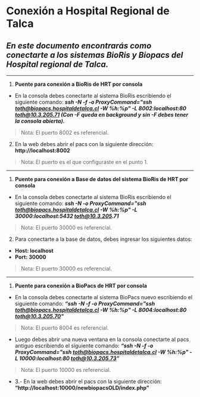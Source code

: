 # Conexión a Hospital Regional de Talca
## *En este documento encontrarás como conectarte a los sistemas BioRis y Biopacs del Hospital regional de Talca.*
__________________________________________________________
1. **Puente para conexión a BioRis de HRT por consola**
* En la consola debes conectarte al sistema BioRis escribiendo el siguiente comando: 
*__ssh -N -f -o ProxyCommand="ssh toth@biopacs.hospitaldetalca.cl -W %h:%p" -L 8002:localhost:80 toth@10.3.205.71 (Con -F queda en background y sin -F debes tener la consola abierta).__*
> Nota: El puerto 8002 es referencial.

2. En la web debes abrir el pacs con la siguiente dirección: **http://localhost:8002**
> Nota: El puerto es el que configuraste en el punto 1.
__________________________________________________________
1. **Puente para conexión a Base de datos del sistema BioRis de HRT por consola**
* En la consola debes conectarte al sistema BioRis escribiendo el siguiente comando: *__ssh -N  -o ProxyCommand="ssh  toth@biopacs.hospitaldetalca.cl -W %h:%p" -L 30000:localhost:5432 toth@10.3.205.71__*
> Nota: El puerto 30000 es referencial.

2. Para conectarte a la base de datos, debes ingresar los siguientes datos:
* **Host: localhost**
* **Port: 30000**
> Nota: El puerto 30000 es referencial.
__________________________________________________________
1. **Puente para conexión a BioPacs de HRT por consola**
* En la consola debes conectarte al sistema BioPacs nuevo escribiendo el siguiente comando: 
*__“ssh -N -f -o ProxyCommand="ssh  toth@biopacs.hospitaldetalca.cl -W %h:%p" -L 8004:localhost:80 toth@10.3.205.70"__*
> Nota: El puerto 8004 es referencial.

* Luego debes abrir una nueva ventana en la consola conectarte al pacs antiguo escribiendo el siguiente comando:
*__“ssh -N -f -o ProxyCommand="ssh  toth@biopacs.hospitaldetalca.cl -W %h:%p" -L 10000:localhost:80 toth@10.3.205.73”__*
> Nota: El puerto 10000 es referencial.

* 3.- En la web debes abrir el pacs con la siguiente dirección: **“http://localhost:10000/newbiopacsOLD/index.php”**
